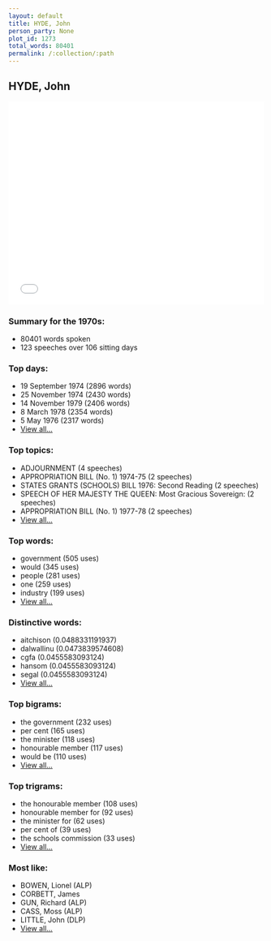 ```yaml
---
layout: default
title: HYDE, John
person_party: None
plot_id: 1273
total_words: 80401
permalink: /:collection/:path
---
```


## HYDE, John

<iframe width="100%" height="400" frameborder="0" scrolling="no" src="//plot.ly/~wragge/1273.embed"></iframe>


### Summary for the 1970s:

* 80401 words spoken
* 123 speeches over 106 sitting days


### Top days:

* 19 September 1974 (2896 words)
* 25 November 1974 (2430 words)
* 14 November 1979 (2406 words)
* 8 March 1978 (2354 words)
* 5 May 1976 (2317 words)
* [View all...](days/)


### Top topics:

* ADJOURNMENT (4 speeches)
* APPROPRIATION BILL (No. 1) 1974-75 (2 speeches)
* STATES GRANTS (SCHOOLS) BILL 1976: Second Reading (2 speeches)
* SPEECH OF HER MAJESTY THE QUEEN: Most Gracious Sovereign: (2 speeches)
* APPROPRIATION BILL (No. 1) 1977-78 (2 speeches)
* [View all...](topics/)


### Top words:

* government (505 uses)
* would (345 uses)
* people (281 uses)
* one (259 uses)
* industry (199 uses)
* [View all...](words/)


### Distinctive words:

* aitchison (0.0488331191937)
* dalwallinu (0.0473839574608)
* cgfa (0.0455583093124)
* hansom (0.0455583093124)
* segal (0.0455583093124)
* [View all...](sig_words/)


### Top bigrams:

* the government (232 uses)
* per cent (165 uses)
* the minister (118 uses)
* honourable member (117 uses)
* would be (110 uses)
* [View all...](bigrams/)


### Top trigrams:

* the honourable member (108 uses)
* honourable member for (92 uses)
* the minister for (62 uses)
* per cent of (39 uses)
* the schools commission (33 uses)
* [View all...](trigrams/)


### Most like:

* BOWEN, Lionel (ALP)
* CORBETT, James 
* GUN, Richard (ALP)
* CASS, Moss (ALP)
* LITTLE, John (DLP)
* [View all...](similarities/)

